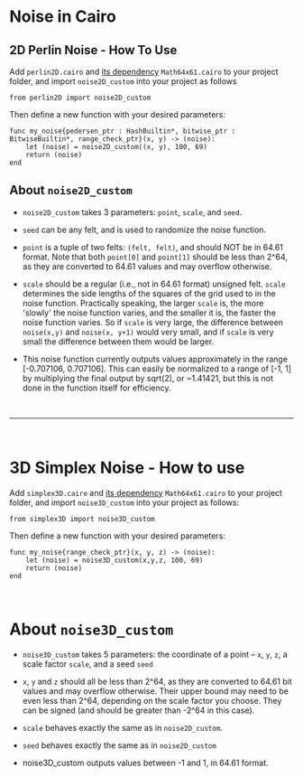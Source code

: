 # Noise in Cairo

## 2D Perlin Noise - How To Use
Add  `perlin2D.cairo` and [its dependency](https://github.com/influenceth/cairo-math-64x61/blob/master/contracts/Math64x61.cairo) `Math64x61.cairo` to your project folder, and import `noise2D_custom` into your project as follows

```
from perlin2D import noise2D_custom
```

Then define a new function with your desired parameters:
```
func my_noise{pedersen_ptr : HashBuiltin*, bitwise_ptr : BitwiseBuiltin*, range_check_ptr}(x, y) -> (noise):
    let (noise) = noise2D_custom((x, y), 100, 69)
    return (noise)
end
```

## About `noise2D_custom`
- `noise2D_custom` takes 3 parameters: `point`, `scale`, and `seed`. 

- `seed` can be any felt, and is used to randomize the noise function. 

- `point` is a tuple of two felts: `(felt, felt)`, and should NOT be in 64.61 format. Note that both `point[0]` and `point[1]` should be less than 2^64, as they are converted to 64.61 values and may overflow otherwise. 

- `scale` should be a regular (i.e., not in 64.61 format) unsigned felt. `scale` determines the side lengths of the squares of the grid used to in the noise function. Practically speaking, the larger `scale` is, the more 'slowly' the noise function varies, and the smaller it is, the faster the noise function varies. So if `scale` is very large, the difference between `noise(x,y)` and `noise(x, y+1)` would very small, and if `scale` is very small the difference between them would be larger.

- This noise function currently outputs values approximately in the range [-0.707106, 0.707106]. This can easily be normalized to a range of [-1, 1] by multiplying the final output by sqrt(2), or ~1.41421, but this is not done in the function itself for efficiency. 

<br>
<hr>
<br>

# 3D Simplex Noise - How to use
Add  `simplex3D.cairo` and [its dependency](https://github.com/influenceth/cairo-math-64x61/blob/master/contracts/Math64x61.cairo) `Math64x61.cairo` to your project folder, and import `noise3D_custom` into your project as follows:

```
from simplex3D import noise3D_custom
```

Then define a new function with your desired parameters:

```
func my_noise{range_check_ptr}(x, y, z) -> (noise):
    let (noise) = noise3D_custom(x,y,z, 100, 69)
    return (noise)
end
```

<br>

# About `noise3D_custom`
- `noise3D_custom` takes 5 parameters: the coordinate of a point – `x`, `y`, `z`, a scale factor `scale`, and a seed `seed`
- `x`, `y` and `z` should all be less than 2^64, as they are converted to 64.61 bit values and may overflow otherwise. Their upper bound may need to be even less than 2^64, depending on the scale factor you choose. They can be signed (and should be greater than -2^64 in this case).

- `scale` behaves exactly the same as in `noise2D_custom`.

- `seed` behaves exactly the same as in `noise2D_custom`

- noise3D_custom outputs values between -1 and 1, in 64.61 format. 


